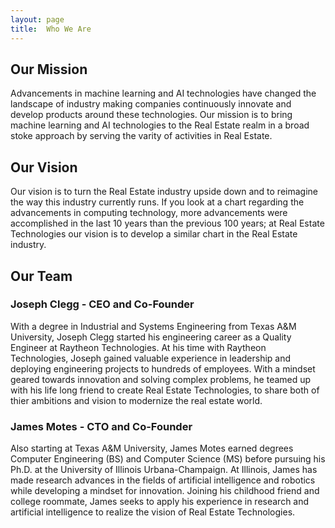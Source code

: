 ```yaml
---
layout: page
title:  Who We Are
---
```


## Our Mission 
Advancements in machine learning and AI technologies have changed the landscape of industry making companies continuously innovate and develop products around these technologies. Our mission is to bring machine learning and AI technologies to the Real Estate realm in a broad stoke approach by serving the varity of activities in Real Estate.

## Our Vision
Our vision is to turn the Real Estate industry upside down and to reimagine the way this industry currently runs. If you look at a chart regarding the advancements in computing technology, more advancements were accomplished in the last 10 years than the previous 100 years; at Real Estate Technologies our vision is to develop a similar chart in the Real Estate industry. 

## Our Team

### Joseph Clegg - CEO and Co-Founder
With a degree in Industrial and Systems Engineering from Texas A&M University, Joseph Clegg started his engineering career as a Quality Engineer at Raytheon Technologies. At his time with Raytheon Technologies, Joseph gained valuable experience in leadership and deploying engineering projects to hundreds of employees. With a mindset geared towards innovation and solving complex problems, he teamed up with his life long friend to create Real Estate Technologies, to share both of thier ambitions and vision to modernize the real estate world. 
### James Motes - CTO and Co-Founder 
Also starting at Texas A&M University, James Motes earned degrees Computer Engineering (BS) and Computer Science (MS) before pursuing his Ph.D. at the University of Illinois Urbana-Champaign. At Illinois, James has made research advances in the fields of artificial intelligence and robotics while developing a mindset for innovation. Joining his childhood friend and college roommate, James seeks to apply his experience in research and artificial intelligence to realize the vision of 
Real Estate Technologies. 

